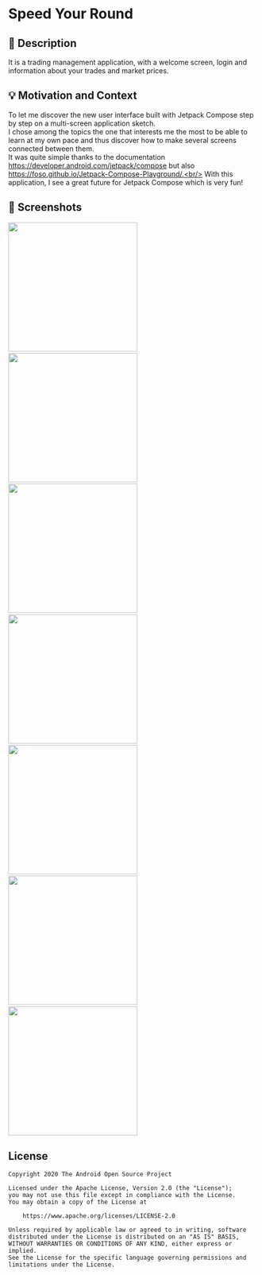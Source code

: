 # Speed Your Round

<!--- Replace <OWNER> with your Github Username and <REPOSITORY> with the name of your repository. -->
<!--- You can find both of these in the url bar when you open your repository in github. -->
<!--- ![Workflow result](https://github.com/FlorianTrecul/speed-your-round/workflows/Check/badge.svg) -->


## :scroll: Description
<!--- Describe your app in one or two sentences -->
It is a trading management application, with a welcome screen, login and information about your trades and market prices.

## :bulb: Motivation and Context
<!--- Optionally point readers to interesting parts of your submission. -->
<!--- What are you especially proud of? -->
To let me discover the new user interface built with Jetpack Compose step by step on a multi-screen application sketch.<br/>
I chose among the topics the one that interests me the most to be able to learn at my own pace and thus discover how to make several screens connected between them.<br/>
It was quite simple thanks to the documentation https://developer.android.com/jetpack/compose but also https://foso.github.io/Jetpack-Compose-Playground/.<br/>
With this application, I see a great future for Jetpack Compose which is very fun!

## :camera_flash: Screenshots
<!-- You can add more screenshots here if you like -->
<img src="/results/screenshot_1.png" width="260">&emsp;<img src="/results/screenshot_2.png" width="260">&emsp;<img src="/results/screenshot_2_dark.png" width="260">&emsp;<img src="/results/screenshot_3.png" width="260">&emsp;<img src="/results/screenshot_3_dark.png" width="260">&emsp;<img src="/results/screenshot_4.png" width="260">&emsp;<img src="/results/screenshot_4_dark.png" width="260">

## License
```
Copyright 2020 The Android Open Source Project

Licensed under the Apache License, Version 2.0 (the "License");
you may not use this file except in compliance with the License.
You may obtain a copy of the License at

    https://www.apache.org/licenses/LICENSE-2.0

Unless required by applicable law or agreed to in writing, software
distributed under the License is distributed on an "AS IS" BASIS,
WITHOUT WARRANTIES OR CONDITIONS OF ANY KIND, either express or implied.
See the License for the specific language governing permissions and
limitations under the License.
```
